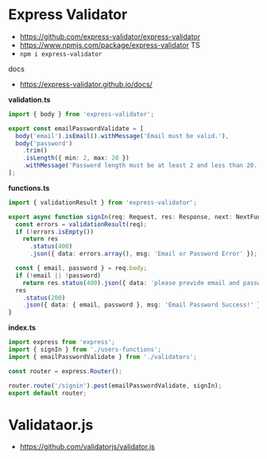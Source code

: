 # Express Validator

- <https://github.com/express-validator/express-validator>
- <https://www.npmjs.com/package/express-validator> TS
- `npm i express-validator`

docs

- <https://express-validator.github.io/docs/>

**validation.ts**

```ts
import { body } from 'express-validator';

export const emailPasswordValidate = [
  body('email').isEmail().withMessage('Email must be valid.'),
  body('password')
    .trim()
    .isLength({ min: 2, max: 20 })
    .withMessage('Password length must be at least 2 and less than 20.'),
];
```

**functions.ts**

```ts
import { validationResult } from 'express-validator';

export async function signIn(req: Request, res: Response, next: NextFunction) {
  const errors = validationResult(req);
  if (!errors.isEmpty())
    return res
      .status(400)
      .json({ data: errors.array(), msg: 'Email or Password Error' });

  const { email, password } = req.body;
  if (!email || !password)
    return res.status(400).json({ data: 'please provide email and password' });
  res
    .status(200)
    .json({ data: { email, password }, msg: 'Email Password Success!' });
}
```

**index.ts**

```ts
import express from 'express';
import { signIn } from './users-functions';
import { emailPasswordValidate } from './validators';

const router = express.Router();

router.route('/signin').post(emailPasswordValidate, signIn);
export default router;
```

# Validataor.js

- <https://github.com/validatorjs/validator.js>
